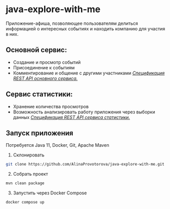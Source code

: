 # java-explore-with-me
Приложение-афиша, позволяющее пользователям делиться информацией о интересных событиях и находить компанию для участия в них.

## Основной сервис:
- Создание и просмотр событий
- Присоединение к событиям
- Комментирование и общение с другими участниками
[*Спецификация REST API основного сервиса.*](ewm-main-service-spec.json)


## Сервис статистики:
- Хранение количества просмотров
- Возможность анализировать работу приложения через выборки данных
[*Спецификация REST API сервиса статистики.*](ewm-stats-service-spec.json)

## Запуск приложения
Потребуется Java 11, Docker, Git, Apache Maven

1. Склонировать
```bash
git clone https://github.com/AlinaProvotorova/java-explore-with-me.git
```
2. Собрать проект
```bash
mvn clean package
```
3. Запустить через Docker Compose
```bash
docker compose up
```